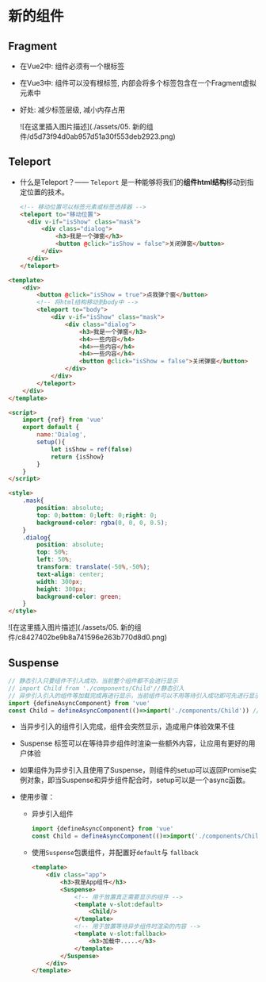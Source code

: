 # 新的组件

##  Fragment

- 在Vue2中: 组件必须有一个根标签

- 在Vue3中: 组件可以没有根标签, 内部会将多个标签包含在一个Fragment虚拟元素中

- 好处: 减少标签层级, 减小内存占用

  ![在这里插入图片描述](./assets/05. 新的组件/d5d73f94d0ab957d51a30f553deb2923.png)

##  Teleport

- 什么是Teleport？—— `Teleport` 是一种能够将我们的**组件html结构**移动到指定位置的技术。

  ```html
  <!-- 移动位置可以标签元素或标签选择器 -->
  <teleport to="移动位置">
  	<div v-if="isShow" class="mask">
  		<div class="dialog">
  			<h3>我是一个弹窗</h3>
  			<button @click="isShow = false">关闭弹窗</button>
  		</div>
  	</div>
  </teleport>
  ```

```html
<template>
	<div>
		<button @click="isShow = true">点我弹个窗</button>
		<!-- 将html结构移动到body中 -->
		<teleport to="body">
			<div v-if="isShow" class="mask">
				<div class="dialog">
					<h3>我是一个弹窗</h3>
					<h4>一些内容</h4>
					<h4>一些内容</h4>
					<h4>一些内容</h4>
					<button @click="isShow = false">关闭弹窗</button>
				</div>
			</div>
		</teleport>
	</div>
</template>

<script>
	import {ref} from 'vue'
	export default {
		name:'Dialog',
		setup(){
			let isShow = ref(false)
			return {isShow}
		}
	}
</script>

<style>
	.mask{
		position: absolute;
		top: 0;bottom: 0;left: 0;right: 0;
		background-color: rgba(0, 0, 0, 0.5);
	}
	.dialog{
		position: absolute;
		top: 50%;
		left: 50%;
		transform: translate(-50%,-50%);
		text-align: center;
		width: 300px;
		height: 300px;
		background-color: green;
	}
</style>
```

![在这里插入图片描述](./assets/05. 新的组件/c8427402be9b8a741596e263b770d8d0.png)

##  Suspense

```js
// 静态引入只要组件不引入成功，当前整个组件都不会进行显示
// import Child from './components/Child'//静态引入
// 异步引入引入的组件等加载完成再进行显示，当前组件可以不用等待引入成功即可先进行显示
import {defineAsyncComponent} from 'vue' 
const Child = defineAsyncComponent(()=>import('./components/Child')) //异步引入
```

- 当异步引入的组件引入完成，组件会突然显示，造成用户体验效果不佳

- Suspense 标签可以在等待异步组件时渲染一些额外内容，让应用有更好的用户体验

- 如果组件为异步引入且使用了Suspense，则组件的setup可以返回Promise实例对象，即当Suspense和异步组件配合时，setup可以是一个async函数。

- 使用步骤：

  - 异步引入组件

    ```js
    import {defineAsyncComponent} from 'vue'
    const Child = defineAsyncComponent(()=>import('./components/Child.vue'))
    ```

  - 使用`Suspense`包裹组件，并配置好`default`与 `fallback`

    ```html
    <template>
    	<div class="app">
    		<h3>我是App组件</h3>
    		<Suspense>
    		    <!-- 用于放置真正需要显示的组件 -->
    			<template v-slot:default>
    				<Child/>
    			</template>
    			<!-- 用于放置等待异步组件时渲染的内容 -->
    			<template v-slot:fallback>
    				<h3>加载中.....</h3>
    			</template>
    		</Suspense>
    	</div>
    </template>
    ```

